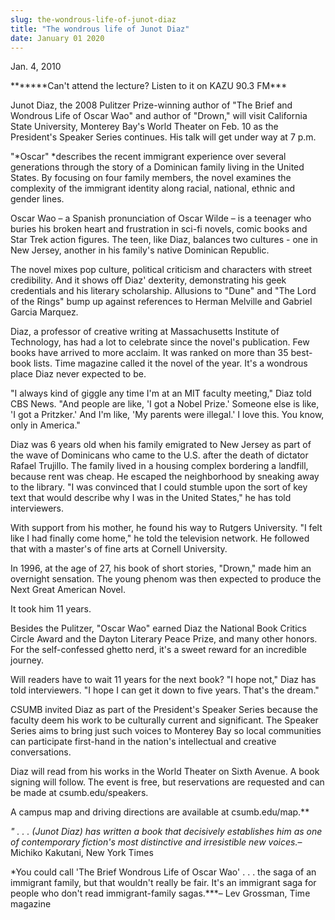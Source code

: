 ```yaml
---
slug: the-wondrous-life-of-junot-diaz
title: "The wondrous life of Junot Diaz"
date: January 01 2020
---
```


<p>Jan. 4, 2010
</p><p>*******Can't attend the lecture? Listen to it on KAZU 90.3 FM***
</p><p>Junot Diaz, the 2008 Pulitzer Prize-winning author of "The Brief and Wondrous Life of Oscar Wao" and author of "Drown," will visit California State University, Monterey Bay's World Theater on Feb. 10 as the President's Speaker Series continues. His talk will get under way at 7 p.m.
</p><p>"*Oscar" *describes the recent immigrant experience over several generations through the story of a Dominican family living in the United States. By focusing on four family members, the novel examines the complexity of the immigrant identity along racial, national, ethnic and gender lines.
</p><p>Oscar Wao – a Spanish pronunciation of Oscar Wilde – is a teenager who buries his broken heart and frustration in sci-fi novels, comic books and Star Trek action figures. The teen, like Diaz, balances two cultures - one in New Jersey, another in his family's native Dominican Republic.
</p><p>The novel mixes pop culture, political criticism and characters with street credibility. And it shows off Diaz' dexterity, demonstrating his geek credentials and his literary scholarship. Allusions to "Dune" and "The Lord of the Rings" bump up against references to Herman Melville and Gabriel Garcia Marquez.
</p><p>Diaz, a professor of creative writing at Massachusetts Institute of Technology, has had a lot to celebrate since the novel's publication. Few books have arrived to more acclaim. It was ranked on more than 35 best-book lists. Time magazine called it the novel of the year. It's a wondrous place Diaz never expected to be.
</p><p>"I always kind of giggle any time I'm at an MIT faculty meeting," Diaz told CBS News. "And people are like, 'I got a Nobel Prize.' Someone else is like, 'I got a Pritzker.' And I'm like, 'My parents were illegal.' I love this. You know, only in America."
</p><p>Diaz was 6 years old when his family emigrated to New Jersey as part of the wave of Dominicans who came to the U.S. after the death of dictator Rafael Trujillo. The family lived in a housing complex bordering a landfill, because rent was cheap. He escaped the neighborhood by sneaking away to the library.  "I was convinced that I could stumble upon the sort of key text that would describe why I was in the United States," he has told interviewers.
</p><p>With support from his mother, he found his way to Rutgers University. "I felt like I had finally come home," he told the television network. He followed that with a master's of fine arts at Cornell University.
</p><p>In 1996, at the age of 27, his book of short stories, "Drown," made him an overnight sensation. The young phenom was then expected to produce the Next Great American Novel.
</p><p>It took him 11 years.
</p><p>Besides the Pulitzer, "Oscar Wao" earned Diaz the National Book Critics Circle Award and the Dayton Literary Peace Prize, and many other honors. For the self-confessed ghetto nerd, it's a sweet reward for an incredible journey.
</p><p>Will readers have to wait 11 years for the next book? "I hope not," Diaz has told interviewers. "I hope I can get it down to five years. That's the dream."
</p><p>CSUMB invited Diaz as part of the President's Speaker Series because the faculty deem his work to be culturally current and significant. The Speaker Series aims to bring just such voices to Monterey Bay so local communities can participate first-hand in the nation's intellectual and creative conversations.
</p><p>Diaz will read from his works in the World Theater on Sixth Avenue. A book signing will follow. The event is free, but reservations are requested and can be made at csumb.edu/speakers.
</p><p>A campus map and driving directions are available at csumb.edu/map.**
</p><p><em>" . . . (Junot Diaz) has written a book that decisively establishes him as one of contemporary fiction's most distinctive and irresistible new voices.</em>– Michiko Kakutani, New York Times
</p><p>*You could call 'The Brief Wondrous Life of Oscar Wao' . . . the saga of an immigrant family, but that wouldn't really be fair. It's an immigrant saga for people who don't read immigrant-family sagas.***– Lev Grossman, Time magazine
</p>

